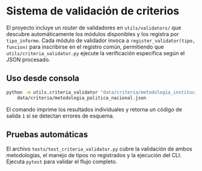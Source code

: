 # Sistema de validación de criterios

El proyecto incluye un *router* de validadores en `utils/validators/` que
descubre automáticamente los módulos disponibles y los registra por
`tipo_informe`. Cada módulo de validador invoca a
`register_validator(tipo, funcion)` para inscribirse en el registro común,
permitiendo que `utils/criteria_validator.py` ejecute la verificación
específica según el JSON procesado.

## Uso desde consola

```bash
python -m utils.criteria_validator "data/criteria/metodología_institucional.json" \
    data/criteria/metodologia_politica_nacional.json
```

El comando imprime los resultados individuales y retorna un código de salida
`1` si se detectan errores de esquema.

## Pruebas automáticas

El archivo `tests/test_criteria_validator.py` cubre la validación de ambos
metodologías, el manejo de tipos no registrados y la ejecución del CLI.
Ejecuta `pytest` para validar el flujo completo.